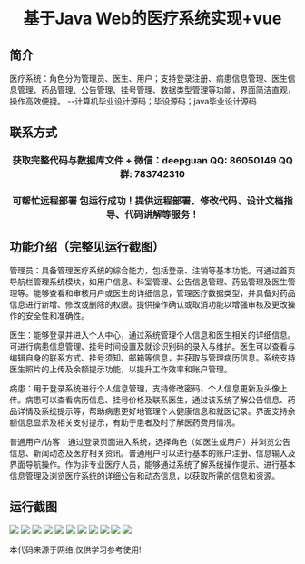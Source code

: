 <p><h1 align="center">基于Java Web的医疗系统实现+vue</h1></p>

## 简介
医疗系统：角色分为管理员、医生、用户；支持登录注册、病患信息管理、医生信息管理、药品管理、公告管理、挂号管理、数据类型管理等功能，界面简洁直观，操作高效便捷。    --计算机毕业设计源码；毕设源码；java毕业设计源码


## 联系方式
<p><h3 align="center">获取完整代码与数据库文件 + 微信：deepguan QQ: 86050149 QQ群: 783742310</h3></p>
<p><h3 align="center">可帮忙远程部署 包运行成功！提供远程部署、修改代码、设计文档指导、代码讲解等服务！</h3></p>

## 功能介绍（完整见运行截图）
管理员：具备管理医疗系统的综合能力，包括登录、注销等基本功能。可通过首页导航栏管理系统模块，如用户信息、科室管理、公告信息管理、药品管理及医生管理等。能够查看和审核用户或医生的详细信息，管理医疗数据类型，并具备对药品信息进行新增、修改或删除的权限。提供操作确认或取消功能以增强审核及更改操作的安全性和准确性。

医生：能够登录并进入个人中心，通过系统管理个人信息和医生相关的详细信息。可进行病患信息管理、挂号时间设置及就诊识别码的录入与维护。医生可以查看与编辑自身的联系方式、挂号须知、邮箱等信息，并获取与管理病历信息。系统支持医生照片的上传及余额提示功能，以提升工作效率和账户管理。

病患：用于登录系统进行个人信息管理，支持修改密码、个人信息更新及头像上传。病患可以查看病历信息、挂号价格及联系医生，通过该系统了解公告信息、药品详情及系统提示等，帮助病患更好地管理个人健康信息和就医记录。界面支持余额信息显示及相关支付提示，有助于患者及时了解医药费用情况。

普通用户/访客：通过登录页面进入系统，选择角色（如医生或用户）并浏览公告信息、新闻动态及医疗相关资讯。普通用户可以进行基本的账户注册、信息输入及界面导航操作。作为非专业医疗人员，能够通过系统了解系统操作提示、进行基本信息管理及浏览医疗系统的详细公告和动态信息，以获取所需的信息和资源。


## 运行截图
![](img/001.jpg)
![](img/002.jpg)
![](img/003.jpg)
![](img/004.jpg)
![](img/005.jpg)
![](img/006.jpg)
![](img/007.jpg)
![](img/008.jpg)
![](img/009.jpg)
![](img/010.jpg)
![](img/011.jpg)

<p>本代码来源于网络,仅供学习参考使用!</p>
